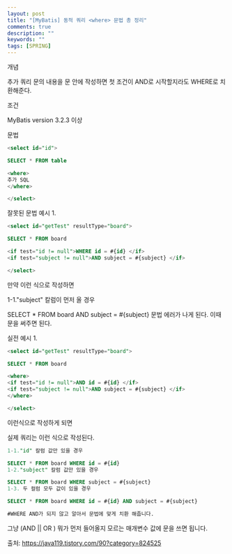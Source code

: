 ```yaml
---
layout: post
title: "[MyBatis] 동적 쿼리 <where> 문법 총 정리"
comments: true
description: ""
keywords: ""
tags: [SPRING]
---
```



<where>
 

개념

추가 쿼리 문의 내용을 <where> 문 안에 작성하면 첫 조건이 AND로 시작할지라도 WHERE로 치환해준다.


조건

MyBatis version 3.2.3 이상

 

문법

```sql
<select id="id">

SELECT * FROM table

<where>
추가 SQL
</where>

</select>
```

잘못된 문법 예시 1.

```sql
<select id="getTest" resultType="board">

SELECT * FROM board

<if test="id != null">WHERE id = #{id} </if>
<if test="subject != null">AND subject = #{subject} </if>

</select>
```

만약 이런 식으로 작성하면

 

1-1."subject" 칼럼이 먼저 올 경우

SELECT * FROM board AND subject = #{subject}
문법 에러가 나게 된다. 이때 <where> 문을 써주면 된다.

실전 예시 1.
```sql
<select id="getTest" resultType="board">

SELECT * FROM board

<where>
<if test="id != null">AND id = #{id} </if>
<if test="subject != null">AND subject = #{subject} </if>
</where>

</select>
```

이런식으로 작성하게 되면

 

실제 쿼리는 이런 식으로 작성된다.

 
```sql
1-1."id" 칼럼 값만 있을 경우

SELECT * FROM board WHERE id = #{id}
1-2."subject" 칼럼 값만 있을 경우

SELECT * FROM board WHERE subject = #{subject}
1-3. 두 컬럼 모두 값이 있을 경우

SELECT * FROM board WHERE id = #{id} AND subject = #{subject}

#WHERE AND가 되지 않고 알아서 문법에 맞게 치환 해줍니다.
```

 

그냥 (AND || OR ) 뭐가 먼저 들어올지 모르는 매개변수 값에 <where> 문을 쓰면 됩니다. 

출처: https://java119.tistory.com/90?category=824525

